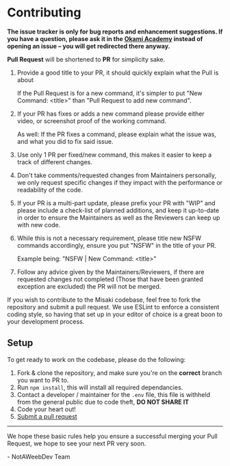 # Contributing

**The issue tracker is only for bug reports and enhancement suggestions. If you have a question, please ask it in the [Okami Academy](https://discord.gg/RasxyYT) instead of opening an issue – you will get redirected there anyway.**

**Pull Request** will be shortened to **PR** for simplicity sake.

1. Provide a good title to your PR, it should quickly explain what the Pull is about

   If the Pull Request is for a new command, it's simpler to put "New Command: \<title>" than "Pull Request to add new command".

2. If your PR has fixes or adds a new command please provide either video, or screenshot proof of the working command.

   As well: If the PR fixes a command, please explain what the issue was, and what you did to fix said issue.

3. Use only 1 PR per fixed/new command, this makes it easier to keep a track of different changes.

4. Don't take comments/requested changes from Maintainers personally, we only request specific changes if they impact with the performance or readability of the code.

5. If your PR is a multi-part update, please prefix your PR with "WIP" and please include a check-list of planned additions, and keep it up-to-date in order to ensure the Maintainers as well as the Reviewers can keep up with new code.

6. While this is not a necessary requirement, please title new NSFW commands accordingly, ensure you put "NSFW" in the title of your PR.

   Example being: "NSFW | New Command: \<title>"

7. Follow any advice given by the Maintainers/Reviewers, if there are requested changes not completed (Those that have been granted exception are excluded) the PR will not be merged.

If you wish to contribute to the Misaki codebase, feel free to fork the repository and submit a pull request. We use ESLint to enforce a consistent coding style, so having that set up in your editor of choice is a great boon to your development process.

## Setup

To get ready to work on the codebase, please do the following:

1. Fork & clone the repository, and make sure you're on the **correct** branch you want to PR to.
2. Run `npm install`, this will install all required dependancies.
3. Contact a developer / maintainer for the `.env` file, this file is withheld from the general public due to code theft, __**DO NOT SHARE IT**__
4. Code your heart out!
5. [Submit a pull request](https://github.com/NotAWeebDev/Misaki/compare)

___

We hope these basic rules help you ensure a successful merging your Pull Request, we hope to see your next PR very soon.

\- NotAWeebDev Team